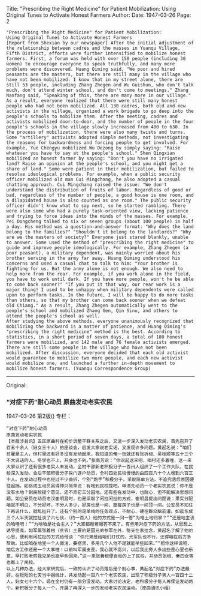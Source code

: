 Title: "Prescribing the Right Medicine" for Patient Mobilization: Using Original Tunes to Activate Honest Farmers
Author:
Date: 1947-03-26
Page: 2

    "Prescribing the Right Medicine" for Patient Mobilization:
    Using Original Tunes to Activate Honest Farmers
    [Report from Shexian by our newspaper] After the initial adjustment of the relationship between cadres and the masses in Yuanqu Village, Fifth District, efforts were further intensified to mobilize honest farmers. First, a forum was held with over 150 people (including 30 women) to encourage everyone to speak truthfully, and many more problems were discovered. Huang Qiming said, "We poor and hired peasants are the masters, but there are still many in the village who have not been mobilized. I know that in my street alone, there are still 53 people, including Zhang Zhegen and Wu Guishun, who don't talk much, don't attend winter school, and don't come to meetings." Zhang Nanfang said, "Speaking of this, there are many more in our village." As a result, everyone realized that there were still many honest people who had not been mobilized. All 130 cadres, both old and new activists in the village, organized a work brigade to go deep into the people's schools to mobilize them. After the meeting, cadres and activists mobilized door-to-door, and the number of people in the four people's schools in the village slowly increased from 480 to 630. In the process of mobilization, there were also many twists and turns. Some "artillery" activists adopted simple methods, not investigating the reasons for backwardness and forcing people to get involved. For example, Yue Chengyu mobilized Wu Dezong by simply saying: "Raise whatever you have to say at the people's school." Shen Qingxian mobilized an honest farmer by saying: "Don't you have no irrigated land? Raise an opinion at the people's school, and you might get a share of land." Some were patient in their mobilization, but failed to resolve ideological problems. For example, when a public security officer mobilized old man Cui Mingchang, he also adopted a casual chatting approach. Cui Mingchang raised the issue: "We don't understand the distribution of fruits of labor. Regardless of good or bad, regardless of the number of people, a good house is one room, and a dilapidated house is also counted as one room." The public security officer didn't know what to say next, so he started rambling. There were also some who had a purely task-oriented view, lacking patience and trying to force ideas into the minds of the masses. For example, Pei Dongcheng talked to six or seven groups (about 100 people) in half a day. His method was a question-and-answer format: "Why does the land belong to the families?" "Shouldn't it belong to the landlords?" "Why are we the masters of society?" Everyone just stared blankly, unable to answer. Some used the method of "prescribing the right medicine" to guide and improve people ideologically. For example, Zhang Zhegen (a poor peasant), a military dependent, was mainly worried about his brother serving in the army far away. Huang Qiming understood his concerns and used a casual chat to talk to him: "Your brother is fighting for us. But the army alone is not enough. We also need to help more from the rear. For example, if you work alone in the field, you have to work until dark. If you have more people, won't he be able to come back sooner?" "If you put it that way, our rear work is a major thing! I used to be unhappy when military dependents were called upon to perform tasks. In the future, I will be happy to do more tasks than others, so that my brother can come back sooner when we defeat old Chiang." As a result, Zhang Zhegen automatically went to the people's school and mobilized Zhang Gen, Qin Sinu, and others to attend the people's school as well.
    After studying the above methods, everyone unanimously recognized that mobilizing the backward is a matter of patience, and Huang Qiming's "prescribing the right medicine" method is the best. According to statistics, in a short period of seven days, a total of 180 honest farmers were mobilized, and 142 male and 76 female activists emerged. There are still some people in the village who have not been mobilized. After discussion, everyone decided that each old activist would guarantee to mobilize two more people, and each new activist would mobilize one, and launched a further in-depth movement to mobilize honest farmers. (Yuanqu Correspondence Group)



<hr /> 

Original: 


### “对症下药”耐心动员  原曲发动老实农民

1947-03-26
第2版()
专栏：

    “对症下药”耐心动员
    原曲发动老实农民
    【本报涉县讯】五区原曲村在初步调整干群关系之后，又进一步深入发动老实农民，首先召开了百五十余人（妇女三十人）的座谈会，启发大家说老实话，又发现许多问题。黄起名说：“咱们贫雇是主人，但村里还有好多没有发动起来，我知道的俺一街就还有张折根、吴桂顺等五十三个不大说话的人，冬学也不上，开会也不到。”张南芳说：“你说起这来吧，咱村还多着哩，这一来大家认识了还有很多老实人未发动，全村干部新老积极分子一百卅人组织了一个工作大队，在民校深入发动。会后干部积极分子挨门逐户动员，全村四处民校慢慢的由四百八十个人增到六百三十人。在发动过程中也经过不少曲折，个别“炮手”积极分子，采取简单方法，不追究落后原因硬往起搞，如岳成玉动员吴得仲只简单说：有啥到民校提吧。申清先动员一个老实农民说：你不是没有水地？到民校提个意见，还不弄它三分园地。还有些在发动中，也耐心，但不能解决思想问题。如公安员在动员老汉崔明昌时，也是采取了闲拉闲扯的方式，崔明昌提出问题说：果实分配咱就不明白，不分好坏，不分人多少，好房也是一间，窟窿房子也是一间顶一间。公安员不知往下再说什么，就乱扯开了。还有个别的是单纯的任务观点，不耐心、硬往群众脑筋灌。如裴东成三个人半天就拉扯谈了六七伙，（约一百人）他的方式是一问一答“为啥土地归家？”“还是地主该的咱哩吧！”“为啥咱是社会主人？”大家都瞪着眼答不来了。有些用对症下药的方法，从思想上诱导提高，如军属张着根（贫农）主要的是因兄弟参军在外，每天在家挂念，黄起名了解了他的心思，便利用闲拉扯的方式给他谈：“你兄弟是给咱们打仗的，光军队也不行，还得咱在后方多帮助。比如咱在地里一个人做活，要搭黑，多用几个人他不是就能早些回来。”“照你这样说吧，咱后方工作还是一个大事哩！以前叫军属支差，我心就不高兴，以后我比旁人多出些差心里也乐意，早打败老蒋我兄弟也能早些回来。”这一来张着根便自动的上了民校，并动员张根、秦四女等也都上了民校。
    以上几种办法，经大家研究后，一致的认识了动员落后是个耐心事，黄起名“对症下药”办法最好，在短短的七天当中据统计，共发动起一百八十个老实农民，出现了积极分子男人一百四十二人，妇女七十六个。现在全村仍有一部分没发动。大家讨论决定，老积极分子每人再保证发动两个，新积极分子每人一个，开展了再深入一步的发动老实农民运动。（原曲通讯小组）
